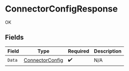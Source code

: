 # ConnectorConfigResponse

OK


## Fields

| Field                                                     | Type                                                      | Required                                                  | Description                                               |
| --------------------------------------------------------- | --------------------------------------------------------- | --------------------------------------------------------- | --------------------------------------------------------- |
| `Data`                                                    | [ConnectorConfig](../../models/shared/connectorconfig.md) | :heavy_check_mark:                                        | N/A                                                       |